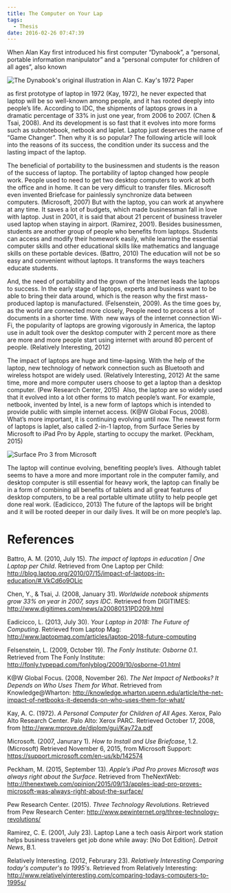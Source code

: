 ```yaml
---
title: The Computer on Your Lap
tags:
  - Thesis
date: 2016-02-26 07:47:39
---
```


When Alan Kay first introduced his first computer “Dynabook”, a “personal, portable information manipulator” and a “personal computer for children of all ages”, also known

![The Dynabook's original illustration in Alan C. Kay's 1972 Paper](/images/dynabook.png)
<!--more-->
as first prototype of laptop in 1972 (Kay, 1972), he never expected that laptop will be so well-known among people, and it has rooted deeply into people’s life. According to IDC, the shipments of laptops grows in a dramatic percentage of 33% in just one year, from 2006 to 2007. (Chen &amp; Tsai, 2008). And its development is so fast that it evolves into more forms such as subnotebook, netbook and laplet. Laptop just deserves the name of “Game Changer”. Then why it is so popular? The following article will look into the reasons of its success, the condition under its success and the lasting impact of the laptop.

The beneficial of portability to the businessmen and students is the reason of the success of laptop. The portability of laptop changed how people work. People used to need to get two desktop computers to work at both the office and in home. It can be very difficult to transfer files. Microsoft even invented Briefcase for painlessly synchronize data between computers. (Microsoft, 2007) But with the laptop, you can work at anywhere at any time. It saves a lot of budgets, which made businessman fall in love with laptop. Just in 2001, it is said that about 21 percent of business traveler used laptop when staying in airport. (Ramirez, 2001). Besides businessmen, students are another group of people who benefits from laptops. Students can access and modify their homework easily, while learning the essential computer skills and other educational skills like mathematics and language skills on these portable devices. (Battro, 2010) The education will not be so easy and convenient without laptops. It transforms the ways teachers educate students.

And, the need of portability and the grown of the Internet leads the laptops to success. In the early stage of laptops, experts and business want to be able to bring their data around, which is the reason why the first mass-produced laptop is manufactured. (Felsenstein, 2009). As the time goes by, as the world are connected more closely, People need to process a lot of documents in a shorter time. With  new ways of the internet connection Wi-Fi, the popularity of laptops are growing vigorously in America, the laptop use in adult took over the desktop computer with 2 percent more as there are more and more people start using internet with around 80 percent of people. (Relatively Interesting, 2012)

The impact of laptops are huge and time-lapsing. With the help of the laptop, new technology of network connection such as Bluetooth and wireless hotspot are widely used. (Relatively Interesting, 2012) At the same time, more and more computer users choose to get a laptop than a desktop computer. (Pew Research Center, 2015)  Also, the laptop are so widely used that it evolved into a lot other forms to match people’s want. For example, netbook, invented by Intel, is a new form of laptops which is intended to provide public with simple internet access. (K@W Global Focus, 2008). What’s more important, it is continuing evolving until now. The newest form of laptops is laplet, also called 2-in-1 laptop, from Surface Series by Microsoft to iPad Pro by Apple, starting to occupy the market. (Peckham, 2015)


![Surface Pro 3 from Microsoft](/images/e69caae591bde5908d.png)

The laptop will continue evolving, benefiting people’s lives.  Although tablet seems to have a more and more important role in the computer family, and desktop computer is still essential for heavy work, the laptop can finally be in a form of combining all benefits of tablets and all great features of desktop computers, to be a real portable ultimate utility to help people get done real work. (Eadicicco, 2013) The future of the laptops will be bright and it will be rooted deeper in our daily lives. It will be on more people’s lap.

# References

Battro, A. M. (2010, July 15). _The impact of laptops in education | One Laptop per Child_. Retrieved from One Laptop per Child: http://blog.laptop.org/2010/07/15/impact-of-laptops-in-education/#.VkCd6o9OLic

Chen, Y., &amp; Tsai, J. (2008, January 31). _Worldwide notebook shipments grow 33% on year in 2007, says IDC_. Retrieved from DIGITIMES: http://www.digitimes.com/news/a20080131PD209.html

Eadicicco, L. (2013, July 30). _Your Laptop in 2018: The Future of Computing_. Retrieved from Laptop Mag: http://www.laptopmag.com/articles/laptop-2018-future-computing

Felsenstein, L. (2009, October 19). _The Fonly Institute: Osborne 0.1_. Retrieved from The Fonly Institute: http://fonly.typepad.com/fonlyblog/2009/10/osborne-01.html

K@W Global Focus. (2008, November 26). _The Net Impact of Netbooks? It Depends on Who Uses Them for What_. Retrieved from Knowledge@Wharton: http://knowledge.wharton.upenn.edu/article/the-net-impact-of-netbooks-it-depends-on-who-uses-them-for-what/

Kay, A. C. (1972). _A Personal Computer for Children of All Ages._ Xerox, Palo Alto Research Center. Palo Alto: Xerox PARC. Retrieved October 17, 2008, from http://www.mprove.de/diplom/gui/Kay72a.pdf

Microsoft. (2007, Janurary 1). _How to Install and Use Briefcase_, 1.2\. (Microsoft) Retrieved November 6, 2015, from Microsoft Support: https://support.microsoft.com/en-us/kb/142574

Peckham, M. (2015, September 13). _Apple’s iPad Pro proves Microsoft was always right about the Surface_. Retrieved from TheNextWeb: http://thenextweb.com/opinion/2015/09/13/apples-ipad-pro-proves-microsoft-was-always-right-about-the-surface/

Pew Research Center. (2015). _Three Technology Revolutions_. Retrieved from Pew Research Center: http://www.pewinternet.org/three-technology-revolutions/

Ramirez, C. E. (2001, July 23). Laptop Lane a tech oasis Airport work station helps business travelers get job done while away: [No Dot Edition]. _Detroit News_, B.1.

Relatively Interesting. (2012, Februrary 23). _Relatively Interesting Comparing today's computer's to 1995's_. Retrieved from Relatively Interesting: http://www.relativelyinteresting.com/comparing-todays-computers-to-1995s/